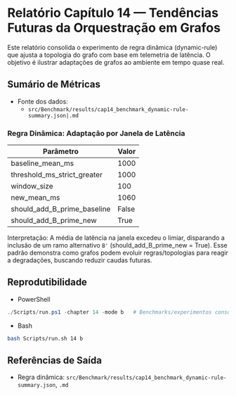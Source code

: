 # Relatório Capítulo 14 — Tendências Futuras da Orquestração em Grafos

Este relatório consolida o experimento de regra dinâmica (dynamic-rule) que ajusta a topologia do grafo com base em telemetria de latência. O objetivo é ilustrar adaptações de grafos ao ambiente em tempo quase real.

## Sumário de Métricas

- Fonte dos dados:
  - `src/Benchmark/results/cap14_benchmark_dynamic-rule-summary.json|.md`

### Regra Dinâmica: Adaptação por Janela de Latência

| Parâmetro | Valor |
|---|---|
| baseline_mean_ms | 1000 |
| threshold_ms_strict_greater | 1000 |
| window_size | 100 |
| new_mean_ms | 1060 |
| should_add_B_prime_baseline | False |
| should_add_B_prime_new | True |

Interpretação: A média de latência na janela excedeu o limiar, disparando a inclusão de um ramo alternativo `B'` (should_add_B_prime_new = True). Esse padrão demonstra como grafos podem evoluir regras/topologias para reagir a degradações, buscando reduzir caudas futuras.

## Reprodutibilidade

- PowerShell
```powershell
./Scripts/run.ps1 -chapter 14 -mode b   # Benchmarks/experimentos consolidados
```

- Bash
```bash
bash Scripts/run.sh 14 b
```

## Referências de Saída

- Regra dinâmica: `src/Benchmark/results/cap14_benchmark_dynamic-rule-summary.json`, `.md`


